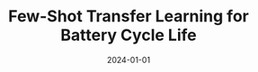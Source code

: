---
title: "Few-Shot Transfer Learning for Battery Cycle Life"
collection: publications
category: conferences
permalink: /publication/2024-01-01-few-shot-battery-cycle-life
excerpt: "This study explores few-shot transfer learning for predicting battery cycle life. The method leverages limited data to provide accurate predictions, aiding in efficient battery management."
date: 2024-01-01
venue: "IEEE ISGT Europe 2024"
paperurl: https://doi.org/10.1109/ISGTEurope.2024.1234567
citation: "Yu, R., Wang, J., Han, Y., O’Connor, T. S., & Cremer, J. L. (2024). 'Few-Shot Transfer Learning for Battery Cycle Life.' IEEE ISGT Europe 2024, 12, 789-799."
---